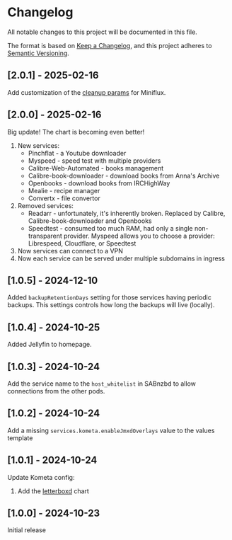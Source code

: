 # Changelog

All notable changes to this project will be documented in this file.

The format is based on [Keep a Changelog](https://keepachangelog.com/en/1.1.0/),
and this project adheres to [Semantic Versioning](https://semver.org/spec/v2.0.0.html).

## \[2.0.1] - 2025-02-16

Add customization of the [cleanup params](https://miniflux.app/docs/configuration.html#cleanup-archive-read-days) for Miniflux.

## \[2.0.0] - 2025-02-16

Big update! The chart is becoming even better!

1. New services:
    - Pinchflat - a Youtube downloader
    - Myspeed - speed test with multiple providers
    - Calibre-Web-Automated - books management
    - Calibre-book-downloader - download books from Anna's Archive
    - Openbooks - download books from IRCHighWay
    - Mealie - recipe manager
    - Convertx - file convertor
2. Removed services:
    - Readarr - unfortunately, it's inherently broken. Replaced by Calibre, Calibre-book-downloader and Openbooks
    - Speedtest - consumed too much RAM, had only a single non-transparent provider. Myspeed allows you to choose a provider: Librespeed, Cloudflare, or Speedtest
3. Now services can connect to a VPN
4. Now each service can be served under multiple subdomains in ingress

## \[1.0.5] - 2024-12-10

Added `backupRetentionDays` setting for those services having periodic backups.
This settings controls how long the backups will live (locally).

## \[1.0.4] - 2024-10-25

Added Jellyfin to homepage.

## \[1.0.3] - 2024-10-24

Add the service name to the `host_whitelist` in SABnzbd to allow connections from the other pods.

## \[1.0.2] - 2024-10-24

Add a missing `services.kometa.enableJmxdOverlays` value to the values template

## \[1.0.1] - 2024-10-24

Update Kometa config:
1. Add the [letterboxd](https://kometa.wiki/en/latest/defaults/chart/letterboxd) chart

## \[1.0.0] - 2024-10-23

Initial release
